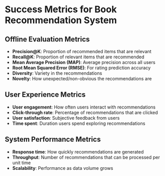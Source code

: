 # Success Metrics for Book Recommendation System

## Offline Evaluation Metrics
- **Precision@K**: Proportion of recommended items that are relevant
- **Recall@K**: Proportion of relevant items that are recommended
- **Mean Average Precision (MAP)**: Average precision across all users
- **Root Mean Squared Error (RMSE)**: For rating prediction accuracy
- **Diversity**: Variety in the recommendations
- **Novelty**: How unexpected/non-obvious the recommendations are

## User Experience Metrics
- **User engagement**: How often users interact with recommendations
- **Click-through rate**: Percentage of recommendations that are clicked
- **User satisfaction**: Subjective feedback from users
- **Time spent**: Duration users spend exploring recommendations

## System Performance Metrics
- **Response time**: How quickly recommendations are generated
- **Throughput**: Number of recommendations that can be processed per unit time
- **Scalability**: Performance as data volume grows